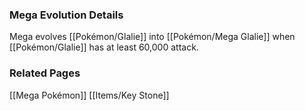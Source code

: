 ### Mega Evolution Details
Mega evolves [[Pokémon/Glalie]] into [[Pokémon/Mega Glalie]] when [[Pokémon/Glalie]] has at least 60,000 attack.

### Related Pages
[[Mega Pokémon]]
[[Items/Key Stone]]
